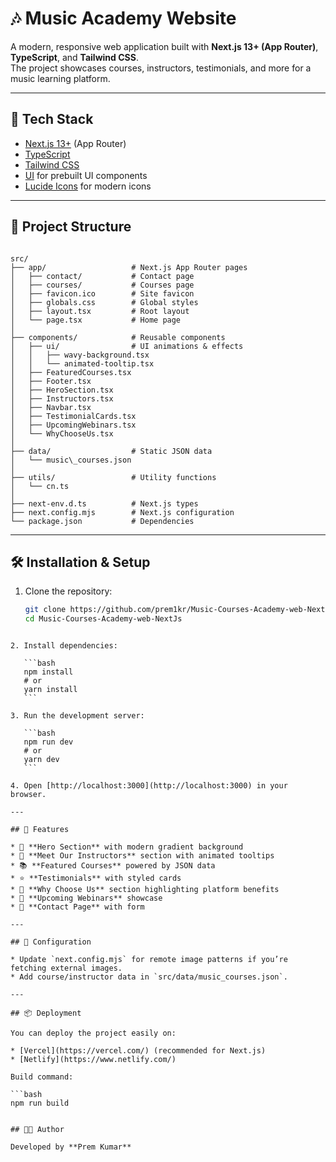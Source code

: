 
# 🎶 Music Academy Website

A modern, responsive web application built with **Next.js 13+ (App Router)**, **TypeScript**, and **Tailwind CSS**.  
The project showcases courses, instructors, testimonials, and more for a music learning platform.

---

## 🚀 Tech Stack
- [Next.js 13+](https://nextjs.org/) (App Router)
- [TypeScript](https://www.typescriptlang.org/)
- [Tailwind CSS](https://tailwindcss.com/)
- [UI](https://ui.aceternity.com/) for prebuilt UI components
- [Lucide Icons](https://lucide.dev/) for modern icons

---

## 📂 Project Structure
```

src/
├── app/                   # Next.js App Router pages
│   ├── contact/           # Contact page
│   ├── courses/           # Courses page
│   ├── favicon.ico        # Site favicon
│   ├── globals.css        # Global styles
│   ├── layout.tsx         # Root layout
│   └── page.tsx           # Home page
│
├── components/            # Reusable components
│   ├── ui/                # UI animations & effects
│   │   ├── wavy-background.tsx
│   │   └── animated-tooltip.tsx
│   ├── FeaturedCourses.tsx
│   ├── Footer.tsx
│   ├── HeroSection.tsx
│   ├── Instructors.tsx
│   ├── Navbar.tsx
│   ├── TestimonialCards.tsx
│   ├── UpcomingWebinars.tsx
│   └── WhyChooseUs.tsx
│
├── data/                  # Static JSON data
│   └── music\_courses.json
│
├── utils/                 # Utility functions
│   └── cn.ts
│
├── next-env.d.ts          # Next.js types
├── next.config.mjs        # Next.js configuration
└── package.json           # Dependencies

````

---

## 🛠️ Installation & Setup
1. Clone the repository:
   ```bash
   git clone https://github.com/prem1kr/Music-Courses-Academy-web-NextJs-.git
   cd Music-Courses-Academy-web-NextJs

````

2. Install dependencies:

   ```bash
   npm install
   # or
   yarn install
   ```

3. Run the development server:

   ```bash
   npm run dev
   # or
   yarn dev
   ```

4. Open [http://localhost:3000](http://localhost:3000) in your browser.

---

## 🌟 Features

* 🎵 **Hero Section** with modern gradient background
* 🎤 **Meet Our Instructors** section with animated tooltips
* 📚 **Featured Courses** powered by JSON data
* ⭐ **Testimonials** with styled cards
* 🎹 **Why Choose Us** section highlighting platform benefits
* 📅 **Upcoming Webinars** showcase
* 📩 **Contact Page** with form

---

## 🔧 Configuration

* Update `next.config.mjs` for remote image patterns if you’re fetching external images.
* Add course/instructor data in `src/data/music_courses.json`.

---

## 📦 Deployment

You can deploy the project easily on:

* [Vercel](https://vercel.com/) (recommended for Next.js)
* [Netlify](https://www.netlify.com/)

Build command:

```bash
npm run build


## 👨‍💻 Author

Developed by **Prem Kumar**
